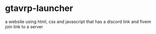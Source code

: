 # gtavrp-launcher
a website using html, css and javascript that has a discord link and fivem join link to a server
